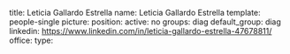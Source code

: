 title: Leticia Gallardo Estrella
name: Leticia Gallardo Estrella
template: people-single
picture: 
position: 
active: no
groups: diag
default_group: diag
linkedin: https://www.linkedin.com/in/leticia-gallardo-estrella-47678811/
office: 
type: 

